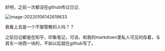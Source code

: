 好吧，之前一次都没在github传过日记.

![image-20220106142619633](C:\Users\wan\AppData\Roaming\Typora\typora-user-images\image-20220106142619633.png)

我看上去是一个不服管教的人吗？？

之前日记都是在知乎，印象笔记，可话，和我的markdown里私人可见的存着，与其东一块西一块的，不如以后就在github写了。

